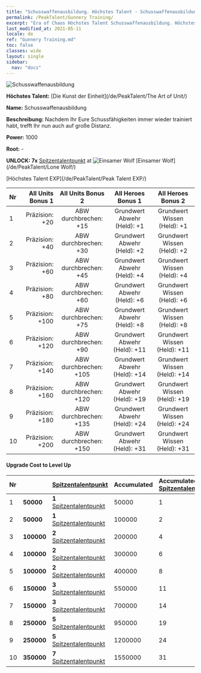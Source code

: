 ```yaml
---
title: "Schusswaffenausbildung. Höchstes Talent - Schusswaffenausbildung"
permalink: /PeakTalent/Gunnery Training/
excerpt: "Era of Chaos Höchstes Talent Schusswaffenausbildung. Höchstes Talent Schusswaffenausbildung. Schusswaffenausbildung"
last_modified_at: 2021-05-11
locale: de
ref: "Gunnery Training.md"
toc: false
classes: wide
layout: single
sidebar:
  nav: "docs"
---
```


  ![Schusswaffenausbildung](/images/pt/talent_2008.png)

  **Höchstes Talent:** [Die Kunst der Einheit](/de/PeakTalent/The Art of Unit/)

  **Name:** Schusswaffenausbildung

  **Beschreibung:** Nachdem Ihr Eure Schussfähigkeiten immer wieder trainiert habt, trefft Ihr nun auch auf große Distanz.

  **Power:** 1000

  **Root:** -

  **UNLOCK: 7x** [Spitzentalentpunkt](/ItemsDE/con_934/) at ![Einsamer Wolf](/images/pt/talent_2001.png) [Einsamer Wolf](/de/PeakTalent/Lone Wolf/)

  [Höchstes Talent EXP](/de/PeakTalent/Peak Talent EXP/)

  | Nr | All Units Bonus 1 | All Units Bonus 2 | All Heroes Bonus 1 | All Heroes Bonus 2 |
  |:---|--------------:|:-------------:|:-------------:|:-------------:|
  | 1 | Präzision: +20 | ABW durchbrechen: +15 | Grundwert Abwehr (Held): +1 | Grundwert Wissen (Held): +1 |
  | 2 | Präzision: +40 | ABW durchbrechen: +30 | Grundwert Abwehr (Held): +2 | Grundwert Wissen (Held): +2 |
  | 3 | Präzision: +60 | ABW durchbrechen: +45 | Grundwert Abwehr (Held): +4 | Grundwert Wissen (Held): +4 |
  | 4 | Präzision: +80 | ABW durchbrechen: +60 | Grundwert Abwehr (Held): +6 | Grundwert Wissen (Held): +6 |
  | 5 | Präzision: +100 | ABW durchbrechen: +75 | Grundwert Abwehr (Held): +8 | Grundwert Wissen (Held): +8 |
  | 6 | Präzision: +120 | ABW durchbrechen: +90 | Grundwert Abwehr (Held): +11 | Grundwert Wissen (Held): +11 |
  | 7 | Präzision: +140 | ABW durchbrechen: +105 | Grundwert Abwehr (Held): +14 | Grundwert Wissen (Held): +14 |
  | 8 | Präzision: +160 | ABW durchbrechen: +120 | Grundwert Abwehr (Held): +19 | Grundwert Wissen (Held): +19 |
  | 9 | Präzision: +180 | ABW durchbrechen: +135 | Grundwert Abwehr (Held): +24 | Grundwert Wissen (Held): +24 |
  | 10 | Präzision: +200 | ABW durchbrechen: +150 | Grundwert Abwehr (Held): +31 | Grundwert Wissen (Held): +31 |


#### Upgrade Cost to Level Up

  | Nr | <i class="fas fa-coins"/> | [Spitzentalentpunkt](/ItemsDE/con_934/) | Accumulated <i class="fas fa-coins"/> | Accumulated [Spitzentalentpunkt](/ItemsDE/con_934/) |
  |:---|:--------------|:-------------|:-------------|:-------------|
  | 1 | **50000** | **1** [Spitzentalentpunkt](/ItemsDE/con_934/) | 50000 | 1 |
  | 2 | **50000** | **1** [Spitzentalentpunkt](/ItemsDE/con_934/) | 100000 | 2 |
  | 3 | **100000** | **2** [Spitzentalentpunkt](/ItemsDE/con_934/) | 200000 | 4 |
  | 4 | **100000** | **2** [Spitzentalentpunkt](/ItemsDE/con_934/) | 300000 | 6 |
  | 5 | **100000** | **2** [Spitzentalentpunkt](/ItemsDE/con_934/) | 400000 | 8 |
  | 6 | **150000** | **3** [Spitzentalentpunkt](/ItemsDE/con_934/) | 550000 | 11 |
  | 7 | **150000** | **3** [Spitzentalentpunkt](/ItemsDE/con_934/) | 700000 | 14 |
  | 8 | **250000** | **5** [Spitzentalentpunkt](/ItemsDE/con_934/) | 950000 | 19 |
  | 9 | **250000** | **5** [Spitzentalentpunkt](/ItemsDE/con_934/) | 1200000 | 24 |
  | 10 | **350000** | **7** [Spitzentalentpunkt](/ItemsDE/con_934/) | 1550000 | 31 |
